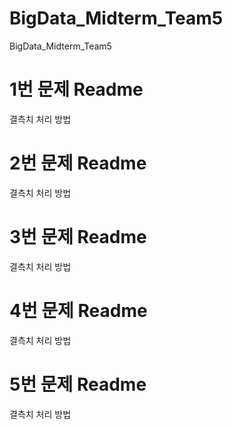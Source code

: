 # BigData_Midterm_Team5
BigData_Midterm_Team5

# 1번 문제 Readme
결측치 처리 방법




# 2번 문제 Readme
결측치 처리 방법





# 3번 문제 Readme
결측치 처리 방법




# 4번 문제 Readme
결측치 처리 방법




# 5번 문제 Readme
결측치 처리 방법